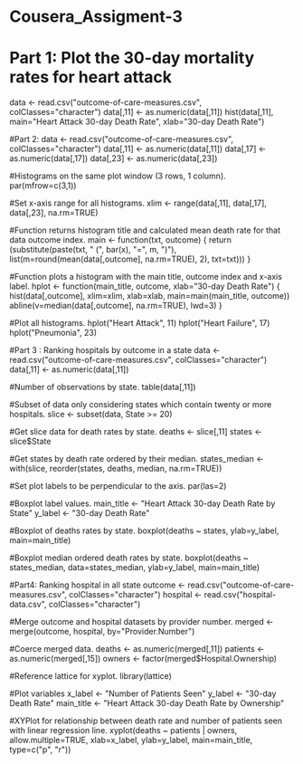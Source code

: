 # Cousera_Assigment-3

# Part 1: Plot the 30-day mortality rates for heart attack
data <- read.csv("outcome-of-care-measures.csv", colClasses="character")
data[,11] <- as.numeric(data[,11])
hist(data[,11], main="Heart Attack 30-day Death Rate", xlab="30-day Death Rate")

#Part 2:
data <- read.csv("outcome-of-care-measures.csv", colClasses="character")
data[,11] <- as.numeric(data[,11])
data[,17] <- as.numeric(data[,17])
data[,23] <- as.numeric(data[,23])

#Histograms on the same plot window (3 rows, 1 column).
par(mfrow=c(3,1))

#Set x-axis range for all histograms.
xlim <- range(data[,11], data[,17], data[,23], na.rm=TRUE)

#Function returns histogram title and calculated mean death rate for that data outcome index.
main <- function(txt, outcome) {
    return (substitute(paste(txt, " (", bar(x), "=", m, ")"), list(m=round(mean(data[,outcome], na.rm=TRUE), 2), txt=txt)))
}

#Function plots a histogram with the main title, outcome index and x-axis label.
hplot <- function(main_title, outcome, xlab="30-day Death Rate") {
    hist(data[,outcome], xlim=xlim, xlab=xlab, main=main(main_title, outcome))
    abline(v=median(data[,outcome], na.rm=TRUE), lwd=3)
}

#Plot all histograms.
hplot("Heart Attack", 11)
hplot("Heart Failure", 17)
hplot("Pneumonia", 23)

#Part 3 : Ranking hospitals by outcome in a state
data <- read.csv("outcome-of-care-measures.csv", colClasses="character")
data[,11] <- as.numeric(data[,11])

#Number of observations by state.
table(data[,11])

#Subset of data only considering states which contain twenty or more hospitals.
slice <- subset(data, State >= 20)

#Get slice data for death rates by state.
deaths <- slice[,11]
states <- slice$State

#Get states by death rate ordered by their median.
states_median <- with(slice, reorder(states, deaths, median, na.rm=TRUE))

#Set plot labels to be perpendicular to the axis.
par(las=2)

#Boxplot label values.
main_title <- "Heart Attack 30-day Death Rate by State"
y_label <- "30-day Death Rate"

#Boxplot of deaths rates by state.
boxplot(deaths ~ states, ylab=y_label, main=main_title)

#Boxplot median ordered death rates by state.
boxplot(deaths ~ states_median, data=states_median, ylab=y_label, main=main_title)

#Part4: Ranking hospital in all state 
outcome <- read.csv("outcome-of-care-measures.csv", colClasses="character")
hospital <- read.csv("hospital-data.csv", colClasses="character")

#Merge outcome and hospital datasets by provider number.
merged <- merge(outcome, hospital, by="Provider.Number")

#Coerce merged data.
deaths <- as.numeric(merged[,11])
patients <- as.numeric(merged[,15])
owners <- factor(merged$Hospital.Ownership)

#Reference lattice for xyplot.
library(lattice)

#Plot variables
x_label <- "Number of Patients Seen"
y_label <- "30-day Death Rate"
main_title <- "Heart Attack 30-day Death Rate by Ownership"

#XYPlot for relationship between death rate and number of patients seen with linear regression line.
xyplot(deaths ~ patients | owners, 
    allow.multiple=TRUE, 
    xlab=x_label, 
    ylab=y_label, 
    main=main_title,
    type=c("p", "r"))
